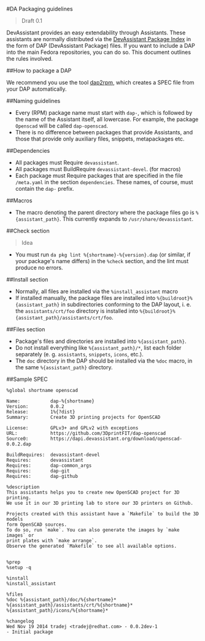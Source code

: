 #DA Packaging guidelines

> Draft 0.1

DevAssistant provides an easy extendability through Assistants. These
assistants are normally distributed via the [DevAssistant Package
Index](https://dapi.devassistant.org) in the form of DAP (DevAssistant Package)
files. If you want to include a DAP into the main Fedora repositories, you can
do so. This document outlines the rules involved.

##How to package a DAP

We recommend you use the tool
[dap2rpm](https://github.com/devassistant/dap2rpm), which creates a SPEC file
from your DAP automatically.

##Naming guidelines

* Every (RPM) package name must start with ``dap-``, which is followed by the
  name of the Assistant itself, all lowercase. For example, the package
  ``Openscad`` will be called ``dap-openscad``.
* There is no difference between packages that provide Assistants, and those
  that provide only auxiliary files, snippets, metapackages etc.

##Dependencies

* All packages must Require ``devassistant``.
* All packages must BuildRequire ``devassistant-devel``. (for macros)
* Each package must Require packages that are specified in the file
  ``/meta.yaml`` in the section ``dependencies``. These names, of course, must
  contain the ``dap-`` prefix.

##Macros

* The macro denoting the parent directory where the package files go is
  ``%{assistant_path}``. This currently expands to ``/usr/share/devassistant``.

##Check section

> Idea

* You must run ``da pkg lint %{shortname}-%{version}.dap`` (or similar, if your
  package's name differs) in the ``%check`` section, and the lint must produce
  no errors.

##Install section

* Normally, all files are installed via the ``%install_assistant`` macro
* If installed manually, the package files are installed into
  ``%{buildroot}%{assistant_path}`` in subdirectories conforming to the DAP
  layout, i. e. the ``assistants/crt/foo`` directory is installed into
  ``%{buildroot}%{assistant_path}/assistants/crt/foo``.

##Files section

* Package's files and directories are installed into ``%{assistant_path}``.
* Do not install everything like ``%{assistant_path}/*``, list each folder
  separately (e. g. ``assistants``, ``snippets``, ``icons``, etc.).
* The ``doc`` directory in the DAP should be installed via the ``%doc`` macro,
  in the same ``%{assistant_path}`` directory.

##Sample SPEC

    %global shortname openscad

    Name:           dap-%{shortname}
    Version:        0.0.2
    Release:        1%{?dist}
    Summary:        Create 3D printing projects for OpenSCAD

    License:        GPLv3+ and GPLv2 with exceptions
    URL:            https://github.com/3DprintFIT/dap-openscad
    Source0:        https://dapi.devassistant.org/download/openscad-0.0.2.dap

    BuildRequires:  devassistant-devel
    Requires:       devassistant
    Requires:       dap-common_args
    Requires:       dap-git
    Requires:       dap-github

    %description
    This assistants helps you to create new OpenSCAD project for 3D printing.
    We use it in our 3D printing lab to store our 3D printers on Github.

    Projects created with this assistant have a `Makefile` to build the 3D models
    form OpenSCAD sources.
    To do so, run `make`. You can also generate the images by `make images` or
    print plates with `make arrange`.
    Observe the generated `Makefile` to see all available options.


    %prep
    %setup -q

    %install
    %install_assistant

    %files
    %doc %{assistant_path}/doc/%{shortname}*
    %{assistant_path}/assistants/crt/%{shortname}*
    %{assistant_path}/icons/%{shortname}*

    %changelog
    Wed Nov 19 2014 tradej <tradej@redhat.com> - 0.0.2dev-1
    - Initial package


